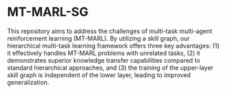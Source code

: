 # MT-MARL-SG
This repository aims to address the challenges of multi-task multi-agent reinforcement learning (MT-MARL). By utilizing a skill graph, our hierarchical multi-task learning framework offers three key advantages: (1) it effectively handles MT-MARL problems with unrelated tasks, (2) it demonstrates superior knowledge transfer capabilities compared to standard hierarchical approaches, and (3) the training of the upper-layer skill graph is independent of the lower layer, leading to improved generalization.
